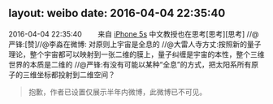 layout: weibo
date: 2016-04-04 22:35:40
---
<meta name="referrer" content="no-referrer" />

2016-04-04 22:35:40  &nbsp;&nbsp;&nbsp;&nbsp;&nbsp;&nbsp; 来自 <a href="sinaweibo://customweibosource" rel="nofollow">iPhone 5s</a>
中文教授也在思考[思考][思考] //@严锋:[赞]//@李淼在微博: 对原则上宇宙是全息的 //@大雷人寺方丈:按照新的量子理论，整个宇宙都可以映射到一张二维的膜上，量子纠缠是宇宙的本性，整个三维世界的本质是二维的 //@严锋:有没有可能以某种“全息”的方式，把太阳系所有原子的三维坐标都投射到二维空间？
>  抱歉，作者已设置仅展示半年内微博，此微博已不可见。 ​​​
